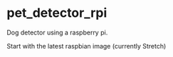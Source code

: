 # pet_detector_rpi

Dog detector using a raspberry pi.

Start with the latest raspbian image (currently Stretch)
